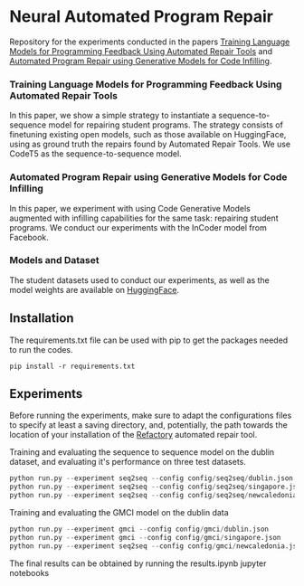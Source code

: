 # Neural Automated Program Repair

Repository for the experiments conducted in the papers
[Training Language Models for Programming Feedback Using Automated Repair Tools](https://link.springer.com/chapter/10.1007/978-3-031-36272-9_79)
and [Automated Program Repair using Generative Models for Code Infilling](https://link.springer.com/chapter/10.1007/978-3-031-36272-9_74).

### Training Language Models for Programming Feedback Using Automated Repair Tools

In this paper, we show a simple strategy to instantiate a sequence-to-sequence model for
repairing student programs. The strategy consists of finetuning existing open models, 
such as those available on HuggingFace, using as ground truth the repairs found by
Automated Repair Tools. We use CodeT5 as the sequence-to-sequence model. 

### Automated Program Repair using Generative Models for Code Infilling

In this paper, we experiment with using Code Generative Models augmented with infilling
capabilities for the same task: repairing student programs. We conduct our experiments
with the InCoder model from Facebook. 

### Models and Dataset

The student datasets used to conduct our experiments, as well as the model
weights are available on [HuggingFace](https://huggingface.co/datasets/koutch/intro_prog).

## Installation

The requirements.txt file can be used with pip to get the packages needed to run the codes.

```
pip install -r requirements.txt
```

## Experiments

Before running the experiments, make sure to adapt the configurations files to
specify at least a saving directory, and, potentially, the path towards the location
of your installation of the [Refactory](https://github.com/githubhuyang/refactory) automated repair tool. 

Training and evaluating the sequence to sequence model on the dublin dataset,
and evaluating it's performance on three test datasets. 

```python
python run.py --experiment seq2seq --config config/seq2seq/dublin.json --train --test
python run.py --experiment seq2seq --config config/seq2seq/singapore.json --test
python run.py --experiment seq2seq --config config/seq2seq/newcaledonia.json --test
```

Training and evaluating the GMCI model on the dublin data

```python
python run.py --experiment gmci --config config/gmci/dublin.json
python run.py --experiment gmci --config config/gmci/singapore.json
python run.py --experiment seq2seq --config config/gmci/newcaledonia.json --test
```

The final results can be obtained by running the results.ipynb jupyter notebooks
